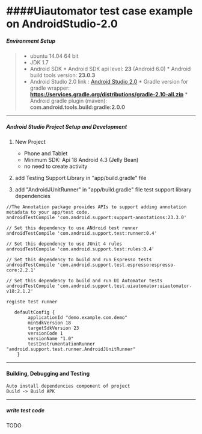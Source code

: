 ####Uiautomator test case example on AndroidStudio-2.0
====

##### Environment Setup

> * ubuntu 14.04 64 bit
> * JDK 1.7
> * Android SDK
    * Android SDK api level: **23** (Android 6.0)
    * Android build tools version: **23.0.3**
> *	Android Studio 2.0 link : [Android Studio 2.0](http://developer.android.com/intl/zh-cn/tools/studio/index.html)
    * Gradle version for gradle wrapper: **https://services.gradle.org/distributions/gradle-2.10-all.zip**
    * Android gradle plugin (maven): **com.android.tools.build:gradle:2.0.0**
    
----
##### Android Studio Project Setup and Development
1. New Project
    * Phone and Tablet
    * Minimum SDK: Api 18 Android 4.3 (Jelly Bean)
    * no need to create activity
    
2. add Testing Support Library in "app/build.gradle" file
    
3. add "AndroidJUnitRunner" in "app/build.gradle" file
    test support library dependencies
```
//The Annotation package provides APIs to support adding annotation metadata to your app/test code.
androidTestCompile 'com.android.support:support-annotations:23.3.0'
   
// Set this dependency to use ANdroid test runner
androidTestCompile 'com.android.support.test:runner:0.4'
    
// Set this dependency to use JUnit 4 rules
androidTestCompile 'com.android.support.test:rules:0.4'
    
// Set this dependency to build and run Espresso tests
androidTestCompile 'com.android.support.test.espresso:espresso-core:2.2.1'
    
// Set this dependency to build and run UI Automator tests
androidTestCompile 'com.android.support.test.uiautomator:uiautomator-v18:2.1.2'
```
    registe test runner
```
   defaultConfig {
        applicationId "demo.example.com.demo"
        minSdkVersion 18
        targetSdkVersion 23
        versionCode 1
        versionName "1.0"
        testInstrumentationRunner "android.support.test.runner.AndroidJUnitRunner"
    }
```

----
#### Building, Debugging and Testing

    Auto install dependencies component of project
    Build -> Build APK

----
##### write test code
TODO

